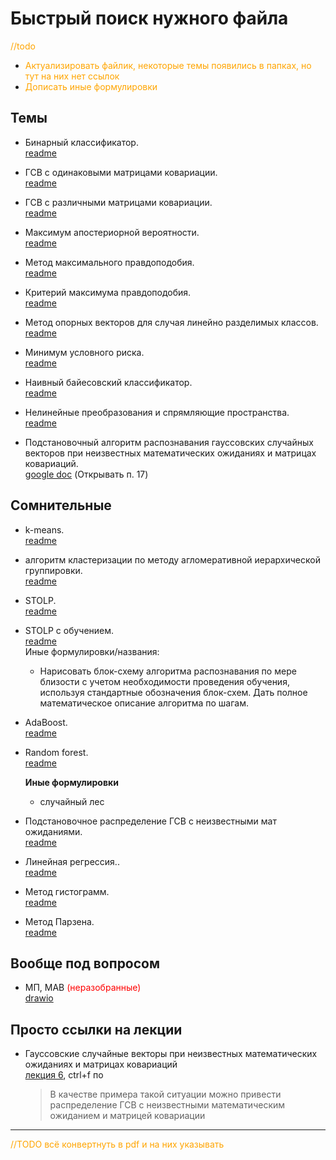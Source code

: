# Быстрый поиск нужного файла

<font color="orange">//todo</font>  

+ <font color="orange">Актуализировать файлик, некоторые темы появились в папках, но тут на них нет ссылок</font>
+ <font color="orange">Дописать иные формулировки</font>

## Темы

+ Бинарный классификатор.  
    [readme](бинарный%20классификатор/бинарный%20классификатор.md)  
+ ГСВ с одинаковыми матрицами ковариации.  
    [readme](гсв%20с%20одинаковыми%20матрицами%20ковариации/гсв%20с%20одинаковыми%20матрицами%20ковариациями.md)
+ ГСВ с различными матрицами ковариации.  
    [readme](гсв%20с%20различными%20матрицами%20ковариации/ГСВ%20с%20различными%20матрицами%20ковариации.md)
+ Максимум апостериорной вероятности.  
    [readme](максимум%20апостериорной%20вероятности/максимум%20апостериорной%20вероятности.md)
+ Метод максимального правдоподобия.  
    [readme](метод%20максимального%20правдоподобия/метод%20максимального%20правдоподобия.md)
+ Критерий максимума правдоподобия.  
    [readme](критерий%20максимума%20правдоподобия/критерий%20максимума%20правдоподобия.md)
+ Метод опорных векторов для случая линейно разделимых классов.  
    [readme](метод%20опорных%20векторов%20для%20случая%20линейно%20разделимых%20классов/метод%20опорных%20векторов%20для%20случая%20линейно%20разделимых%20классов.md)
+ Минимум условного риска.  
    [readme](минимум%20условного%20риска/минимум%20условного%20риска.md)

+ Наивный байесовский классификатор.  
    [readme](наивный%20байесовский%20классификатор/Наивный%20байесовский%20классификатор.md)

+ Нелинейные преобразования и спрямляющие пространства.  
    [readme](нелинейные%20преобразования%20и%20спрямляющие%20пространства/нелинейные%20преобразования%20и%20спрямляющие%20пространства.md)

+ Подстановочный алгоритм распознавания гауссовских случайных векторов при неизвестных математических ожиданиях и матрицах ковариаций.  
    [google doc](https://docs.google.com/document/d/1RcgncL1_03NiLZuXpuo04abgaPbX6sSx/edit#) (Открывать п. 17)

## Сомнительные  

+ k-means.  
    [readme](!k-means/k_means.md)
+ алгоритм кластеризации по методу агломеративной иерархической группировки.  
    [readme](!алгоритм%20кластеризации%20по%20методу%20агломеративной%20иерархической%20группировки/алгоритм%20кластеризации%20по%20методу%20агломеративной%20иерархической%20группировки.md)
+ STOLP.  
    [readme](!STOLP/STOLP.md)
+ STOLP с обучением.  
    [readme](!STOLP%20с%20обучением/STOLP%20с%20обучением.md)  
    Иные формулировки/названия:  
  + Нарисовать блок-схему алгоритма распознавания по мере близости с учетом необходимости проведения обучения, используя стандартные обозначения блок-схем. Дать полное математическое описание алгоритма по шагам.

+ AdaBoost.  
    [readme](!AdaBoost/AdaBoost.md)  
+ Random forest.  
    [readme](!random%20forest/random%20forest.md)  

    **Иные формулировки**  
  + случайный лес  

+ Подстановочное распределение ГСВ с неизвестными мат ожиданиями.  
    [readme](!!!!подстановочное%20распределение%20гсв%20с%20неизвестными%20мат.ожиданиями/подстановочное%20распределение%20гсв%20с%20неизвестными%20мат.ожиданиями.md)
+ Линейная регрессия..  
    [readme](!!Линейная%20регрессия/линейная%20регрессия.md)
+ Метод гистограмм.  
    [readme](!!метод%20гистограмм/метод%20гистограмм.md)
+ Метод Парзена.  
    [readme](!!!!метод%20Парзена/метод%20Парзена.md)  

## Вообще под вопросом

+ МП, МАВ <font color="red">(неразобранные)</font>  
    [drawio](Неразобранный%20МП,%20МАВ/Неразобранный%20МП,%20МАВ.drawio)

## Просто ссылки на лекции

+ Гауссовские случайные векторы при неизвестных математических ожиданиях и матрицах ковариаций  
    [лекция 6](лекции%20с%20мудла/html/Лекция%206.html), ctrl+f по  
    > В качестве примера такой ситуации можно привести распределение ГСВ с неизвестными математическим ожиданием и матрицей ковариации

________  

<font color="orange">//TODO всё конвертнуть в pdf и на них указывать</font>
